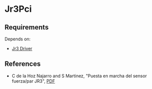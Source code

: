 # Jr3Pci

## Requirements
Depends on:
- [Jr3 Driver](https://robots.uc3m.es/installation-guides/install-jr3.html)

## References
- C de la Hoz Najarro and S Martinez, "Puesta en marcha del sensor fuerza/par JR3", [PDF](https://core.ac.uk/download/pdf/30045368.pdf)
